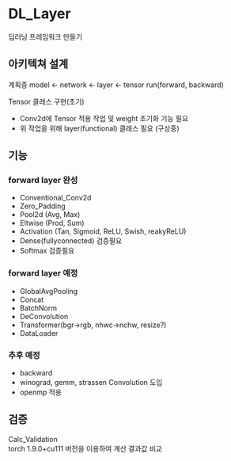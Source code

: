 DL_Layer
=============
딥러닝 프레임워크 만들기

아키텍쳐 설계
------------
계획중
model <- network <- layer <- tensor
run(forward, backward)

Tensor 클래스 구현(초기)
- Conv2d에 Tensor 적용 작업 및 weight 초기화 기능 필요
- 위 작업을 위해 layer(functional) 클래스 필요 (구상중)

기능
------------
### forward layer 완성
- Conventional_Conv2d
- Zero_Padding
- Pool2d (Avg, Max)
- Eltwise (Prod, Sum)
- Activation (Tan, Sigmoid, ReLU, Swish, reakyReLU)
- Dense(fullyconnected) 검증필요
- Softmax 검증필요

### forward layer 예정
- GlobalAvgPooling
- Concat
- BatchNorm
- DeConvolution
- Transformer(bgr->rgb, nhwc->nchw, resize?)
- DataLoader

### 추후 예정
- backward
- winograd, gemm, strassen Convolution 도입
- openmp 적용

검증
-------------
Calc_Validation   
torch 1.9.0+cu111 버전을 이용하여 계산 결과값 비교
